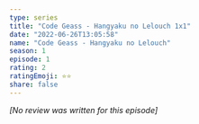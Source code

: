 ```yaml
---
type: series
title: "Code Geass - Hangyaku no Lelouch 1x1"
date: "2022-06-26T13:05:58"
name: "Code Geass - Hangyaku no Lelouch"
season: 1
episode: 1
rating: 2
ratingEmoji: ⭐️⭐️
share: false
---
```


*[No review was written for this episode]*

